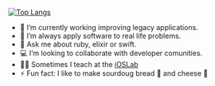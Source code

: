 
[![Top Langs](https://github-readme-stats.vercel.app/api/top-langs/?username=3zcurdia&hide=javascript,html,go&layout=compact)](https://github.com/anuraghazra/github-readme-stats)

- 🔭 I’m currently working improving legacy applications.
- 🌱 I’m always apply software to real life problems.
- 💬 Ask me about ruby, elixir or swift.
- 💻 I’m looking to collaborate with developer comunities.
- 🧑‍🏫 Sometimes I teach at the [iOSLab](https://github.com/ioslabunam)
- ⚡ Fun fact: I like to make sourdoug bread 🥖 and cheese 🧀

<!--
**3zcurdia/3zcurdia** is a ✨ _special_ ✨ repository because its `README.md` (this file) appears on your GitHub profile.

Here are some ideas to get you started:

- 🔭 I’m currently working on ...
- 🌱 I’m currently learning ...
- 👯 I’m looking to collaborate on ...
- 🤔 I’m looking for help with ...
- 💬 Ask me about ...
- 📫 How to reach me: ...
- 😄 Pronouns: ...
- ⚡ Fun fact: ...

[![Top Langs](https://github-readme-stats.vercel.app/api/top-langs/?username=3zcurdia)](https://github.com/anuraghazra/github-readme-stats)

-->
